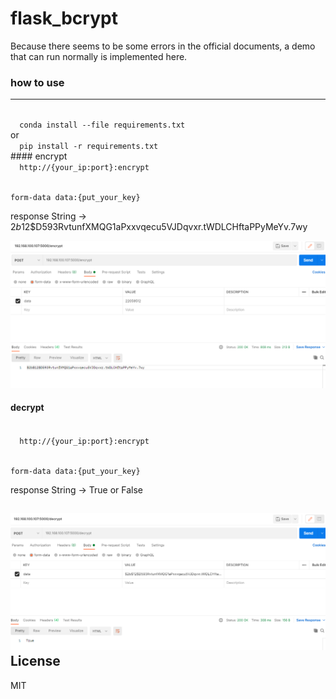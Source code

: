 # flask_bcrypt

Because there seems to be some errors in the official documents, a demo that can run normally is implemented here.

### how to use
---
<code>
  conda install --file requirements.txt
</code>
or 
<code>
  pip install -r requirements.txt
</code>
#### encrypt

<code>
  http://{your_ip:port}:encrypt
  
  form-data
    data:{put_your_key}
</code>

response String -> $2b$12$D593RvtunfXMQG1aPxxvqecu5VJDqvxr.tWDLCHftaPPyMeYv.7wy

![alt text](encrypt.png "Title")
  
#### decrypt

<code>
  http://{your_ip:port}:encrypt
  
  form-data
    data:{put_your_key}
</code>

response
  String -> True or False 
  
![alt text](decrypt.png "Title")  
License
---
MIT
